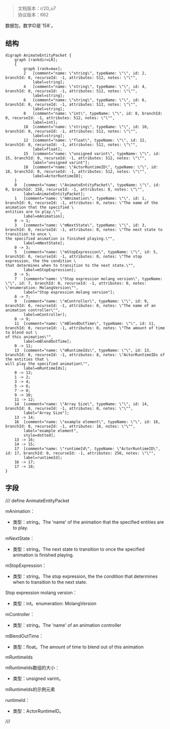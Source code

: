 # <!-- md:samp AnimateEntityPacket -->

> 文档版本：r/20_u7<br/>协议版本：662

<!-- md:samp AnimateEntityPacket -->数据包，数字ID是`158`。

## 结构

```viz
digraph AnimateEntityPacket {
	graph [rankdir=LR];
	{
		graph [rank=max];
		2	[comment="name: \"string\", typeName: \"\", id: 2, branchId: 0, recurseId: -1, attributes: 512, notes: \"\"",
			label=string];
		4	[comment="name: \"string\", typeName: \"\", id: 4, branchId: 0, recurseId: -1, attributes: 512, notes: \"\"",
			label=string];
		6	[comment="name: \"string\", typeName: \"\", id: 6, branchId: 0, recurseId: -1, attributes: 512, notes: \"\"",
			label=string];
		8	[comment="name: \"int\", typeName: \"\", id: 8, branchId: 0, recurseId: -1, attributes: 512, notes: \"\"",
			label=int];
		10	[comment="name: \"string\", typeName: \"\", id: 10, branchId: 0, recurseId: -1, attributes: 512, notes: \"\"",
			label=string];
		12	[comment="name: \"float\", typeName: \"\", id: 12, branchId: 0, recurseId: -1, attributes: 512, notes: \"\"",
			label=float];
		15	[comment="name: \"unsigned varint\", typeName: \"\", id: 15, branchId: 0, recurseId: -1, attributes: 512, notes: \"\"",
			label="unsigned varint"];
		18	[comment="name: \"ActorRuntimeID\", typeName: \"\", id: 18, branchId: 0, recurseId: -1, attributes: 512, notes: \"\"",
			label=ActorRuntimeID];
	}
	0	[comment="name: \"AnimateEntityPacket\", typeName: \"\", id: 0, branchId: 158, recurseId: -1, attributes: 0, notes: \"\"",
		label=AnimateEntityPacket];
	1	[comment="name: \"mAnimation\", typeName: \"\", id: 1, branchId: 0, recurseId: -1, attributes: 0, notes: \"The name of the animation that the specified \
entities are to play.\"",
		label=mAnimation];
	0 -> 1;
	3	[comment="name: \"mNextState\", typeName: \"\", id: 3, branchId: 0, recurseId: -1, attributes: 0, notes: \"The next state to transition to once \
the specified animation is finished playing.\"",
		label=mNextState];
	0 -> 3;
	5	[comment="name: \"mStopExpression\", typeName: \"\", id: 5, branchId: 0, recurseId: -1, attributes: 0, notes: \"The stop expression, the the condition \
that determines when to transition to the next state.\"",
		label=mStopExpression];
	0 -> 5;
	7	[comment="name: \"Stop expression molang version\", typeName: \"\", id: 7, branchId: 0, recurseId: -1, attributes: 0, notes: \"enumeration: MolangVersion\"",
		label="Stop expression molang version"];
	0 -> 7;
	9	[comment="name: \"mController\", typeName: \"\", id: 9, branchId: 0, recurseId: -1, attributes: 0, notes: \"The name of an animation controller\"",
		label=mController];
	0 -> 9;
	11	[comment="name: \"mBlendOutTime\", typeName: \"\", id: 11, branchId: 0, recurseId: -1, attributes: 0, notes: \"The amount of time to blend out \
of this animation\"",
		label=mBlendOutTime];
	0 -> 11;
	13	[comment="name: \"mRuntimeIds\", typeName: \"\", id: 13, branchId: 0, recurseId: -1, attributes: 8, notes: \"ActorRuntimeIDs of the entities that \
will play the specified animation\"",
		label=mRuntimeIds];
	0 -> 13;
	1 -> 2;
	3 -> 4;
	5 -> 6;
	7 -> 8;
	9 -> 10;
	11 -> 12;
	14	[comment="name: \"Array Size\", typeName: \"\", id: 14, branchId: 0, recurseId: -1, attributes: 0, notes: \"\"",
		label="Array Size"];
	13 -> 14;
	16	[comment="name: \"example element\", typeName: \"\", id: 16, branchId: 0, recurseId: -1, attributes: 16, notes: \"\"",
		label="example element",
		style=dotted];
	13 -> 16;
	14 -> 15;
	17	[comment="name: \"runtimeId\", typeName: \"ActorRuntimeID\", id: 17, branchId: 0, recurseId: -1, attributes: 256, notes: \"\"",
		label=runtimeId];
	16 -> 17;
	17 -> 18;
}

```

## 字段

/// define
AnimateEntityPacket

mAnimation：<!-- md:samp string -->

- 类型：string。The 'name' of the animation that the specified entities are to play.

mNextState：<!-- md:samp string -->

- 类型：string。The next state to transition to once the specified animation is finished playing.

mStopExpression：<!-- md:samp string -->

- 类型：string。The stop expression, the the condition that determines when to transition to the next state.

Stop expression molang version：<!-- md:samp int -->

- 类型：int。enumeration: MolangVersion

mController：<!-- md:samp string -->

- 类型：string。The 'name' of an animation controller

mBlendOutTime：<!-- md:samp float -->

- 类型：float。The amount of time to blend out of this animation

mRuntimeIds

mRuntimeIds数组的大小：<!-- md:samp unsigned varint -->

- 类型：unsigned varint。

mRuntimeIds的示例元素

runtimeId：[<!-- md:samp ActorRuntimeID -->](refs/protocols/types/actorruntimeid.md)

- 类型：ActorRuntimeID。


///
